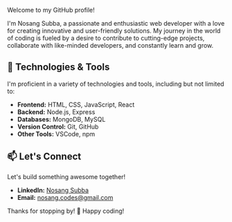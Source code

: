 Welcome to my GitHub profile!

I'm Nosang Subba, a passionate and enthusiastic web developer with a love for creating innovative and user-friendly solutions. My journey in the world of coding is fueled by a desire to contribute to cutting-edge projects, collaborate with like-minded developers, and constantly learn and grow.

## 🔧 Technologies & Tools

I'm proficient in a variety of technologies and tools, including but not limited to:

- **Frontend:** HTML, CSS, JavaScript, React
- **Backend:** Node.js, Express
- **Databases:** MongoDB, MySQL
- **Version Control:** Git, GitHub
- **Other Tools:** VSCode, npm

## 📫 Let's Connect

Let's build something awesome together!

- **LinkedIn:** [Nosang Subba](www.linkedin.com/in/nosangsubba)
- **Email:** nosang.codes@gmail.com

Thanks for stopping by! 🚀 Happy coding!
